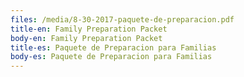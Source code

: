 ```yaml
---
files: /media/8-30-2017-paquete-de-preparacion.pdf
title-en: Family Preparation Packet
body-en: Family Preparation Packet
title-es: Paquete de Preparacion para Familias
body-es: Paquete de Preparacion para Familias
---
```

